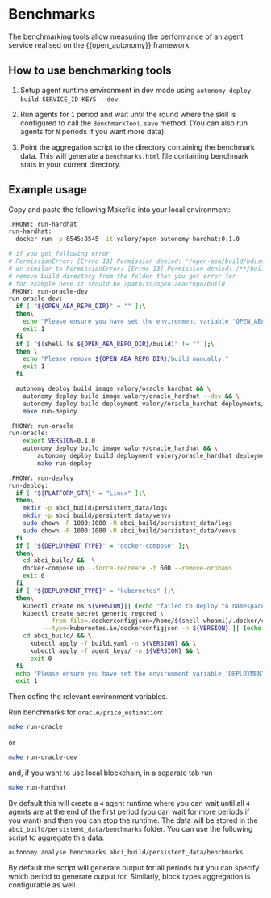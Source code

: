 # Benchmarks

The benchmarking tools allow measuring the performance of an agent service realised on the {{open_autonomy}} framework.

## How to use benchmarking tools

1. Setup agent runtime environment in dev mode using `autonomy deploy build SERVICE_ID KEYS --dev`.

2. Run agents for `1` period and wait until the round where the skill is configured to call the `BenchmarkTool.save` method. (You can also run agents for `N` periods if you want more data).

3. Point the aggregation script to the directory containing the benchmark data. This will generate a `benchmarks.html` file containing benchmark stats in your current directory.

## Example usage

Copy and paste the following Makefile into your local environment:

```bash
.PHONY: run-hardhat
run-hardhat:
  docker run -p 8545:8545 -it valory/open-autonomy-hardhat:0.1.0

# if you get following error
# PermissionError: [Errno 13] Permission denied: '/open-aea/build/bdist.linux-x86_64/wheel'
# or similar to PermissionError: [Errno 13] Permission denied: /**/build
# remove build directory from the folder that you got error for
# for example here it should be /path/to/open-aea/repo/build
.PHONY: run-oracle-dev
run-oracle-dev:
  if [ "${OPEN_AEA_REPO_DIR}" = "" ];\
  then\
    echo "Please ensure you have set the environment variable 'OPEN_AEA_REPO_DIR'"
    exit 1
  fi
  if [ "$(shell ls ${OPEN_AEA_REPO_DIR}/build)" != "" ];\
  then \
    echo "Please remove ${OPEN_AEA_REPO_DIR}/build manually."
    exit 1
  fi

  autonomy deploy build image valory/oracle_hardhat && \
    autonomy deploy build image valory/oracle_hardhat --dev && \
    autonomy deploy build deployment valory/oracle_hardhat deployments/keys/hardhat_keys.json --force --dev && \
    make run-deploy

.PHONY: run-oracle
run-oracle:
	export VERSION=0.1.0
	autonomy deploy build image valory/oracle_hardhat && \
		autonomy deploy build deployment valory/oracle_hardhat deployments/keys/hardhat_keys.json --force && \
		make run-deploy

.PHONY: run-deploy
run-deploy:
  if [ "${PLATFORM_STR}" = "Linux" ];\
  then\
    mkdir -p abci_build/persistent_data/logs
    mkdir -p abci_build/persistent_data/venvs
    sudo chown -R 1000:1000 -R abci_build/persistent_data/logs
    sudo chown -R 1000:1000 -R abci_build/persistent_data/venvs
  fi
  if [ "${DEPLOYMENT_TYPE}" = "docker-compose" ];\
  then\
    cd abci_build/ &&  \
    docker-compose up --force-recreate -t 600 --remove-orphans
    exit 0
  fi
  if [ "${DEPLOYMENT_TYPE}" = "kubernetes" ];\
  then\
    kubectl create ns ${VERSION}|| (echo "failed to deploy to namespace already existing!" && exit 0)
    kubectl create secret generic regcred \
          --from-file=.dockerconfigjson=/home/$(shell whoami)/.docker/config.json \
          --type=kubernetes.io/dockerconfigjson -n ${VERSION} || (echo "failed to create secret" && exit 1)
    cd abci_build/ && \
      kubectl apply -f build.yaml -n ${VERSION} && \
      kubectl apply -f agent_keys/ -n ${VERSION} && \
      exit 0
  fi
  echo "Please ensure you have set the environment variable 'DEPLOYMENT_TYPE'"
  exit 1
```
Then define the relevant environment variables.

Run benchmarks for `oracle/price_estimation`:

```bash
make run-oracle
```
or
```bash
make run-oracle-dev
```

and, if you want to use local blockchain, in a separate tab run

```bash
make run-hardhat
```

By default this will create a `4` agent runtime where you can wait until all `4` agents are at the end of the first period (you can wait for more periods if you want) and then you can stop the runtime. The data will be stored in the `abci_build/persistent_data/benchmarks` folder. You can use the following script to aggregate this data:

```bash
autonomy analyse benchmarks abci_build/persistent_data/benchmarks
```

By default the script will generate output for all periods but you can specify which period to generate output for. Similarly, block types aggregation is configurable as well.
